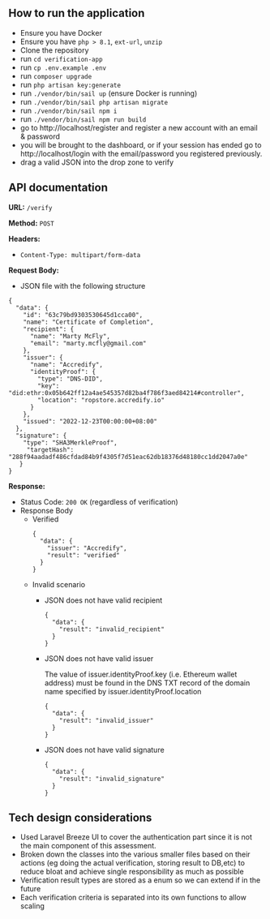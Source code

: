 ## How to run the application
- Ensure you have Docker
- Ensure you have `php > 8.1`, `ext-url`, `unzip`
- Clone the repository
- run `cd verification-app`
- run `cp .env.example .env`
- run `composer upgrade`
- run `php artisan key:generate`
- run `./vendor/bin/sail up` (ensure Docker is running)
- run `./vendor/bin/sail php artisan migrate`
- run `./vendor/bin/sail npm i`
- run `./vendor/bin/sail npm run build`
- go to http://localhost/register and register a new account with an email & password
- you will be brought to the dashboard, or if your session has ended go to http://localhost/login with the email/password you registered previously.
- drag a valid JSON into the drop zone to verify

## API documentation

**URL:** `/verify`

**Method:** `POST`

**Headers:**
-   `Content-Type: multipart/form-data`
    
**Request Body:**
-   JSON file with the following structure
    
```
{
  "data": {
    "id": "63c79bd9303530645d1cca00",
    "name": "Certificate of Completion",
    "recipient": { 
      "name": "Marty McFly",  
      "email": "marty.mcfly@gmail.com"
    },
    "issuer": {
      "name": "Accredify",
      "identityProof": {
        "type": "DNS-DID",
        "key": "did:ethr:0x05b642ff12a4ae545357d82ba4f786f3aed84214#controller",
        "location": "ropstore.accredify.io"
      }
    },
	"issued": "2022-12-23T00:00:00+08:00"
  },
  "signature": {
    "type": "SHA3MerkleProof",
	 "targetHash": "288f94aadadf486cfdad84b9f4305f7d51eac62db18376d48180cc1dd2047a0e"
   }
}
```
**Response:**
-   Status Code: `200 OK` (regardless of verification)
-   Response Body
    -   Verified
		```
		{
		  "data": {
		    "issuer": "Accredify",
		    "result": "verified"
		  }
		}
		```
	-   Invalid scenario
		-   JSON does not have valid recipient
			```
			{
			  "data": {
			    "result": "invalid_recipient"
			  }
			}
			```
		-   JSON does not have valid issuer  
			
			The value of issuer.identityProof.key (i.e. Ethereum wallet address) must be found in the DNS TXT record of the domain name specified by issuer.identityProof.location
			```
			{
			  "data": {
			    "result": "invalid_issuer"
			  }
			}
			```

		-   JSON does not have valid signature
			```
			{
			  "data": {
    			"result": "invalid_signature"
			  }
			}
			```
## Tech design considerations
- Used Laravel Breeze UI to cover the authentication part since it is not the main component of this assessment.
- Broken down the classes into the various smaller files based on their actions (eg doing the actual verification, storing result to DB,etc) to reduce bloat and achieve single responsibility as much as possible
- Verification result types are stored as a enum so we can extend if in the future
- Each verification criteria is separated into its own functions to allow scaling

